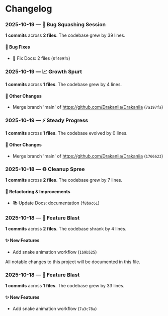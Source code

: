 # Changelog


### 2025-10-19 — 🔧 Bug Squashing Session

**1 commits** across **2 files**. The codebase grew by 39 lines.

#### 🐛 Bug Fixes
- 🐛 Fix Docs: 2 files (`8f409f5`)



### 2025-10-19 — 📈 Growth Spurt

**1 commits** across **1 files**. The codebase grew by 4 lines.

#### 🔄 Other Changes
- Merge branch 'main' of https://github.com/Drakaniia/Drakaniia (`7a197fa`)



### 2025-10-19 — ⚡ Steady Progress

**1 commits** across **1 files**. The codebase evolved by 0 lines.

#### 🔄 Other Changes
- Merge branch 'main' of https://github.com/Drakaniia/Drakaniia (`1766623`)



### 2025-10-18 — ♻️ Cleanup Spree

**1 commits** across **2 files**. The codebase grew by 7 lines.

#### 🔧 Refactoring & Improvements
- 📚 Update Docs: documentation (`f8b9c61`)



### 2025-10-18 — 🚀 Feature Blast

**1 commits** across **2 files**. The codebase shrank by 4 lines.

#### ✨ New Features
- Add snake animation workflow (`1b9b525`)


All notable changes to this project will be documented in this file.

### 2025-10-18 — 🚀 Feature Blast

**1 commits** across **1 files**. The codebase grew by 33 lines.

#### ✨ New Features
- Add snake animation workflow (`7a3c78a`)
